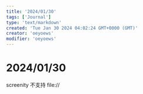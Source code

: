 ```yaml
---
title: '2024/01/30'
tags: ['Journal']
type: 'text/markdown'
created: 'Tue Jan 30 2024 04:02:24 GMT+0000 (GMT)'
creator: 'oeyoews'
modifier: 'oeyoews'
---
```


# 2024/01/30

screenity 不支持 file://
